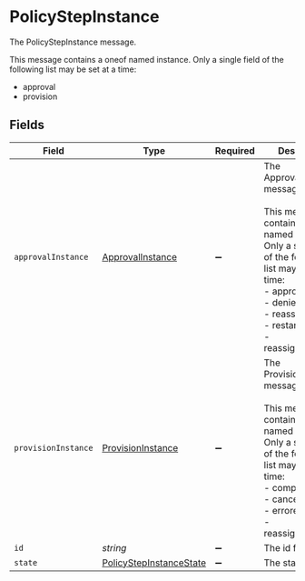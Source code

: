 # PolicyStepInstance

The PolicyStepInstance message.

This message contains a oneof named instance. Only a single field of the following list may be set at a time:
  - approval
  - provision



## Fields

| Field                                                                                                                                                                                                                   | Type                                                                                                                                                                                                                    | Required                                                                                                                                                                                                                | Description                                                                                                                                                                                                             |
| ----------------------------------------------------------------------------------------------------------------------------------------------------------------------------------------------------------------------- | ----------------------------------------------------------------------------------------------------------------------------------------------------------------------------------------------------------------------- | ----------------------------------------------------------------------------------------------------------------------------------------------------------------------------------------------------------------------- | ----------------------------------------------------------------------------------------------------------------------------------------------------------------------------------------------------------------------- |
| `approvalInstance`                                                                                                                                                                                                      | [ApprovalInstance](../../models/shared/approvalinstance.md)                                                                                                                                                             | :heavy_minus_sign:                                                                                                                                                                                                      | The ApprovalInstance message.<br/><br/>This message contains a oneof named outcome. Only a single field of the following list may be set at a time:<br/>  - approved<br/>  - denied<br/>  - reassigned<br/>  - restarted<br/>  - reassignedByError<br/> |
| `provisionInstance`                                                                                                                                                                                                     | [ProvisionInstance](../../models/shared/provisioninstance.md)                                                                                                                                                           | :heavy_minus_sign:                                                                                                                                                                                                      | The ProvisionInstance message.<br/><br/>This message contains a oneof named outcome. Only a single field of the following list may be set at a time:<br/>  - completed<br/>  - cancelled<br/>  - errored<br/>  - reassignedByError<br/> |
| `id`                                                                                                                                                                                                                    | *string*                                                                                                                                                                                                                | :heavy_minus_sign:                                                                                                                                                                                                      | The id field.                                                                                                                                                                                                           |
| `state`                                                                                                                                                                                                                 | [PolicyStepInstanceState](../../models/shared/policystepinstancestate.md)                                                                                                                                               | :heavy_minus_sign:                                                                                                                                                                                                      | The state field.                                                                                                                                                                                                        |